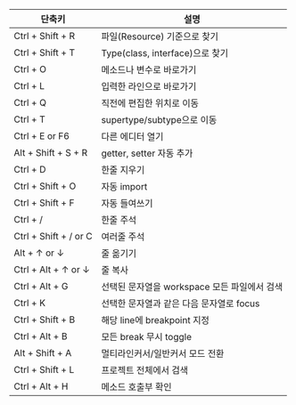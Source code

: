 단축키|설명
-|-
Ctrl + Shift + R|파일(Resource) 기준으로 찾기
Ctrl + Shift + T|Type(class, interface)으로 찾기
Ctrl + O|메소드나 변수로 바로가기
Ctrl + L|입력한 라인으로 바로가기
Ctrl + Q|직전에 편집한 위치로 이동
Ctrl + T|supertype/subtype으로 이동
Ctrl + E or F6|다른 에디터 열기
Alt + Shift + S + R|getter, setter 자동 추가
Ctrl + D|한줄 지우기
Ctrl + Shift + O|자동 import
Ctrl + Shift + F|자동 들여쓰기
Ctrl + /|한줄 주석
Ctrl + Shift + / or C|여러줄 주석
Alt + ↑ or ↓|줄 옮기기
Ctrl + Alt + ↑ or ↓|줄 복사
Ctrl + Alt + G|선택된 문자열을 workspace 모든 파일에서 검색
Ctrl + K|선택한 문자열과 같은 다음 문자열로 focus
Ctrl + Shift + B|해당 line에 breakpoint 지정
Ctrl + Alt + B|모든 break 무시 toggle
Alt + Shift + A|멀티라인커서/일반커서 모드 전환
Ctrl + Shift + L|프로젝트 전체에서 검색
Ctrl + Alt + H|메소드 호출부 확인
